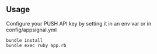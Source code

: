 ## Usage

Configure your PUSH API key by setting it in an env var or in config/appsignal.yml

```
bundle install
bundle exec ruby app.rb
```
